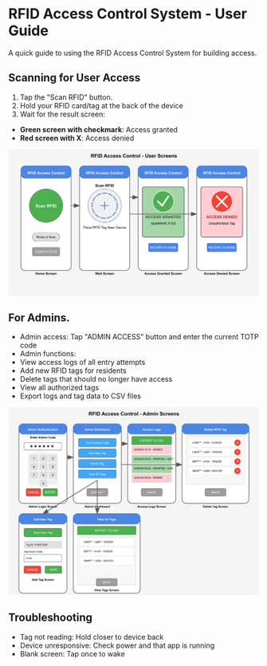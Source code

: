 # RFID Access Control System - User Guide

A quick guide to using the RFID Access Control System for building access.

## Scanning for User Access

1. Tap the "Scan RFID" button.
2. Hold your RFID card/tag at the back of the device
3. Wait for the result screen:
  - **Green screen with checkmark**: Access granted
  - **Red screen with X**: Access denied

![Home Screen](images/user_flow.jpg)

## For Admins.

- Admin access: Tap "ADMIN ACCESS" button and enter the current TOTP code
- Admin functions:
 - View access logs of all entry attempts
 - Add new RFID tags for residents
 - Delete tags that should no longer have access
 - View all authorized tags
 - Export logs and tag data to CSV files

![Admin Screen](images/admin_flow.jpg)

## Troubleshooting

- Tag not reading: Hold closer to device back
- Device unresponsive: Check power and that app is running
- Blank screen: Tap once to wake